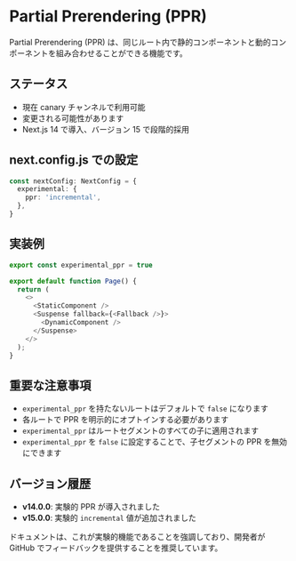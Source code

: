 # Partial Prerendering (PPR)

Partial Prerendering (PPR) は、同じルート内で静的コンポーネントと動的コンポーネントを組み合わせることができる機能です。

## ステータス

- 現在 canary チャンネルで利用可能
- 変更される可能性があります
- Next.js 14 で導入、バージョン 15 で段階的採用

## next.config.js での設定

```typescript
const nextConfig: NextConfig = {
  experimental: {
    ppr: 'incremental',
  },
}
```

## 実装例

```typescript
export const experimental_ppr = true

export default function Page() {
  return (
    <>
      <StaticComponent />
      <Suspense fallback={<Fallback />}>
        <DynamicComponent />
      </Suspense>
    </>
  );
}
```

## 重要な注意事項

- `experimental_ppr` を持たないルートはデフォルトで `false` になります
- 各ルートで PPR を明示的にオプトインする必要があります
- `experimental_ppr` はルートセグメントのすべての子に適用されます
- `experimental_ppr` を `false` に設定することで、子セグメントの PPR を無効にできます

## バージョン履歴

- **v14.0.0**: 実験的 PPR が導入されました
- **v15.0.0**: 実験的 `incremental` 値が追加されました

ドキュメントは、これが実験的機能であることを強調しており、開発者が GitHub でフィードバックを提供することを推奨しています。
